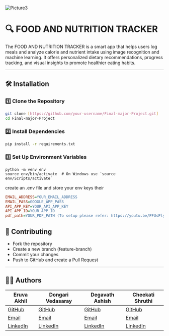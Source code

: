 ![Picture3](https://github.com/user-attachments/assets/e2d1cf2b-3328-40b8-9261-517b37509b88)
# 🔍 FOOD AND NUTRITION TRACKER
The FOOD AND NUTRITION TRACKER is a smart app that helps users log meals and analyze calorie and nutrient intake using image recognition and machine learning. It offers personalized dietary recommendations, progress tracking, and visual insights to promote healthier eating habits.

---
## 🛠 Installation

### 1️⃣ Clone the Repository
```bash
git clone [https://github.com/your-username/Final-major-Project.git]
cd Final-major-Project
```
### 2️⃣ Install Dependencies
```bash
pip install -r requirements.txt
```
### 3️⃣ Set Up Environment Variables
```
python -m venv env
source env/bin/activate  # On Windows use `source env/Scripts/activate`
```
create an .env file and store your env keys their
```ini
EMAIL_ADDRESS=YOUR_EMAIL_ADDRESS
EMAIL_PASS=GOOGLE_APP_PASS
API_APP_KEY=YOUR_API_APP_KEY
API_APP_ID=YOUR_APP_ID
pdf_path=YOUR_PDF_PATH (To setup please refer: https://youtu.be/PFUsPlyMB00?si=QwHGRsmWYcpcRQ1m)
```
## 🤝 Contributing
- Fork the repository
- Create a new branch (feature-branch)
- Commit your changes
- Push to GitHub and create a Pull Request

---


## 👨‍💻 Authors

|Eruva Akhil              | Dongari Vedasaray                | Degavath Ashish                        |Cheekati Shruthi |
|-------------------------------------|-----------------------------------|-------------------------------------------|-------------------------------------------|
| [GitHub](https://github.com/Akhil-811)  | [GitHub]() | [GitHub]() |[GitHub]() |
| [Email](mailto:eruvaakku25@gmail.com)  | [Email](mailto:vedasaryud@gmail.com ) | [Email](mailto:ashishnayakdeghavath@gmail.com) |[Email](mailto:shruthicheekati@gmail.com) |
| [LinkedIn](https://www.linkedin.com/in/eruva-akhil/) | [LinkedIn](https://www.linkedin.com/in/vedasarayu-dhongari-494416240/) | [LinkedIn](https://www.linkedin.com/in/degavath-ashish-05b664299/)|[LinkedIn](https://www.linkedin.com/in/cheekati-shruthi-069031233/)|
